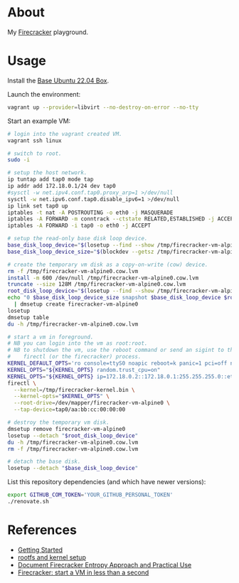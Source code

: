 # About

My [Firecracker](https://github.com/firecracker-microvm/firecracker) playground.

# Usage

Install the [Base Ubuntu 22.04 Box](https://github.com/rgl/ubuntu-vagrant).

Launch the environment:

```bash
vagrant up --provider=libvirt --no-destroy-on-error --no-tty
```

Start an example VM:

```bash
# login into the vagrant created VM.
vagrant ssh linux

# switch to root.
sudo -i

# setup the host network.
ip tuntap add tap0 mode tap
ip addr add 172.18.0.1/24 dev tap0
#sysctl -w net.ipv4.conf.tap0.proxy_arp=1 >/dev/null
sysctl -w net.ipv6.conf.tap0.disable_ipv6=1 >/dev/null
ip link set tap0 up
iptables -t nat -A POSTROUTING -o eth0 -j MASQUERADE
iptables -A FORWARD -m conntrack --ctstate RELATED,ESTABLISHED -j ACCEPT
iptables -A FORWARD -i tap0 -o eth0 -j ACCEPT

# setup the read-only base disk loop device.
base_disk_loop_device="$(losetup --find --show /tmp/firecracker-vm-alpine-rootfs.ext4 --read-only)"
base_disk_loop_device_size="$(blockdev --getsz /tmp/firecracker-vm-alpine-rootfs.ext4)"

# create the temporary vm disk as a copy-on-write (cow) device.
rm -f /tmp/firecracker-vm-alpine0.cow.lvm
install -m 600 /dev/null /tmp/firecracker-vm-alpine0.cow.lvm
truncate --size 128M /tmp/firecracker-vm-alpine0.cow.lvm
root_disk_loop_device="$(losetup --find --show /tmp/firecracker-vm-alpine0.cow.lvm)"
echo "0 $base_disk_loop_device_size snapshot $base_disk_loop_device $root_disk_loop_device p 4" \
  | dmsetup create firecracker-vm-alpine0
losetup
dmsetup table
du -h /tmp/firecracker-vm-alpine0.cow.lvm

# start a vm in foreground.
# NB you can login into the vm as root:root.
# NB to shutdown the vm, use the reboot command or send an sigint to the
#    firectl (or the firecracker) process.
KERNEL_DEFAULT_OPTS='ro console=ttyS0 noapic reboot=k panic=1 pci=off nomodules'
KERNEL_OPTS="${KERNEL_OPTS} random.trust_cpu=on"
KERNEL_OPTS="${KERNEL_OPTS} ip=172.18.0.2::172.18.0.1:255.255.255.0::eth0:off"
firectl \
  --kernel=/tmp/firecracker-kernel.bin \
  --kernel-opts="$KERNEL_OPTS" \
  --root-drive=/dev/mapper/firecracker-vm-alpine0 \
  --tap-device=tap0/aa:bb:cc:00:00:00

# destroy the temporary vm disk.
dmsetup remove firecracker-vm-alpine0
losetup --detach "$root_disk_loop_device"
du -h /tmp/firecracker-vm-alpine0.cow.lvm
rm -f /tmp/firecracker-vm-alpine0.cow.lvm

# detach the base disk.
losetup --detach "$base_disk_loop_device"
```

List this repository dependencies (and which have newer versions):

```bash
export GITHUB_COM_TOKEN='YOUR_GITHUB_PERSONAL_TOKEN'
./renovate.sh
```

# References

* [Getting Started](https://github.com/firecracker-microvm/firecracker/blob/main/docs/getting-started.md)
* [rootfs and kernel setup](https://github.com/firecracker-microvm/firecracker/blob/main/docs/rootfs-and-kernel-setup.md)
* [Document Firecracker Entropy Approach and Practical Use](https://github.com/firecracker-microvm/firecracker/issues/663)
* [Firecracker: start a VM in less than a second](https://jvns.ca/blog/2021/01/23/firecracker--start-a-vm-in-less-than-a-second/)
